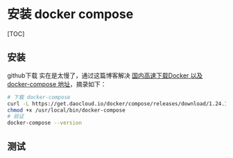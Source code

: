 # 安装 docker compose

[TOC]

## 安装

github下载 实在是太慢了，通过这篇博客解决 [国内高速下载Docker 以及 docker-compose 地址](https://blog.csdn.net/kozazyh/article/details/79764746)，摘录如下：

```sh
# 下载 docker-compose
curl -L https://get.daocloud.io/docker/compose/releases/download/1.24.1/docker-compose-`uname -s`-`uname -m` > /usr/local/bin/docker-compose
chmod +x /usr/local/bin/docker-compose
# 验证
docker-compose --version
```

## 测试